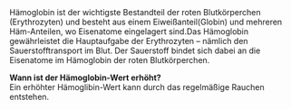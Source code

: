 <br> <br> Hämoglobin ist der wichtigste Bestandteil der roten
Blutkörperchen (Erythrozyten) und besteht aus einem Eiweißanteil(Globin)
und mehreren Häm-Anteilen, wo Eisenatome eingelagert sind.Das Hämoglobin
gewährleistet die Hauptaufgabe der Erythrozyten – nämlich den
Sauerstofftransport im Blut. Der Sauerstoff bindet sich dabei an die
Eisenatome im Hämoglobin der roten Blutkörperchen.

**Wann ist der Hämoglobin-Wert erhöht?**  
Ein erhöhter Hämoglibin-Wert kann durch das regelmäßige Rauchen
entstehen.

<br> <br> <br>
